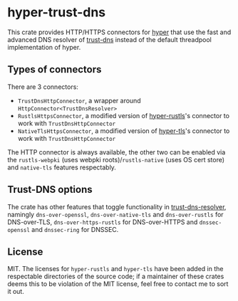 # hyper-trust-dns

This crate provides HTTP/HTTPS connectors for [hyper](https://github.com/hyperium/hyper) that use the fast and advanced DNS resolver of [trust-dns](https://github.com/bluejekyll/trust-dns) instead of the default threadpool implementation of hyper.

## Types of connectors

There are 3 connectors:

- `TrustDnsHttpConnector`, a wrapper around `HttpConnector<TrustDnsResolver>`
- `RustlsHttpsConnector`, a modified version of [hyper-rustls](https://github.com/rustls/hyper-rustls)'s connector to work with `TrustDnsHttpConnector`
- `NativeTlsHttpsConnector`, a modified version of [hyper-tls](https://github.com/hyperium/hyper-tls)'s connector to work with `TrustDnsHttpConnector`

The HTTP connector is always available, the other two can be enabled via the `rustls-webpki` (uses webpki roots)/`rustls-native` (uses OS cert store) and `native-tls` features respectably.

## Trust-DNS options

The crate has other features that toggle functionality in [trust-dns-resolver](https://github.com/bluejekyll/trust-dns/tree/main/crates/resolver), namingly `dns-over-openssl`, `dns-over-native-tls` and `dns-over-rustls` for DNS-over-TLS, `dns-over-https-rustls` for DNS-over-HTTPS and `dnssec-openssl` and `dnssec-ring` for DNSSEC.

## License

MIT. The licenses for `hyper-rustls` and `hyper-tls` have been added in the respectable directories of the source code; if a maintainer of these crates deems this to be violation of the MIT license, feel free to contact me to sort it out.
